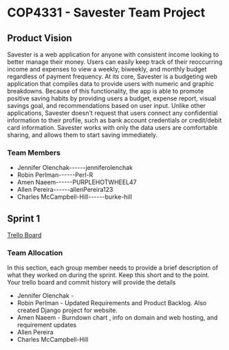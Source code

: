 # COP4331 - **Savester** Team Project



## Product Vision

Savester is a web application for anyone with consistent income looking to better manage their money. Users can easily keep track of their reoccurring income and expenses to view a weekly, biweekly, and monthly budget regardless of payment frequency. At its core, Savester is a budgeting web application that compiles data to provide users with numeric and graphic breakdowns. Because of this functionality, the app is able to promote positive saving habits by providing users a budget, expense report, visual savings goal, and recommendations based on user input. Unlike other applications, Savester doesn't request that users connect any confidential information to their profile, such as bank account credentials or credit/debit card information. Savester works with only the data users are comfortable sharing, and allows them to start saving immediately.

### Team Members

* Jennifer Olenchak------jenniferolenchak
* Robin Perlman------Perl-R
* Amen Naeem------PURPLEHOTWHEEL47
* Allen Pereira------allenPereira123
* Charles McCampbell-Hill------burke-hill

## Sprint 1

[Trello Board](https://trello.com/b/7S4cq1oE/official-savester-board)

### Team Allocation

In this section, each group member needs to provide a brief description of what they worked on during the sprint. Keep this short and to the point. Your trello board and commit history will provide the details

* Jennifer Olenchak - 
* Robin Perlman - Updated Requirements and Product Backlog. Also created Django project for website.
* Amen Naeem - Burndown chart , info on domain and web hosting, and requirement updates
* Allen Pereira 
* Charles McCampbell-Hill
